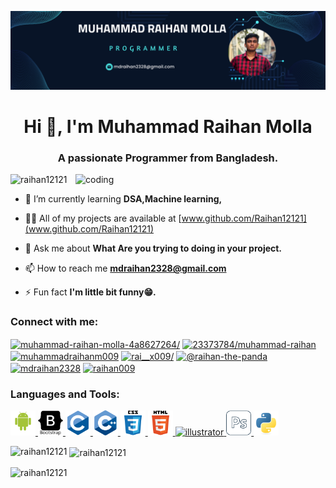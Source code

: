 ![logo](https://github.com/raihan12121/raihan12121/blob/main/Navy%20Blue%20Geometric%20Technology%20LinkedIn%20Banner.png)
<h1 align="center">Hi 👋, I'm Muhammad Raihan Molla</h1>
<h3 align="center">A passionate Programmer from Bangladesh.</h3>
<img align="right" alt="coding" width="400" src="https://user-images.githubusercontent.com/55389276/140866485-8fb1c876-9a8f-4d6a-98dc-08c4981eaf70.gif">

<p align="left"> <img src="https://komarev.com/ghpvc/?username=raihan12121&label=Profile%20views&color=0e75b6&style=flat" alt="raihan12121" /> </p>

- 🌱 I’m currently learning **DSA,Machine learning,**

- 👨‍💻 All of my projects are available at [www.github.com/Raihan12121](www.github.com/Raihan12121)

- 💬 Ask me about **What Are you trying to doing in your project.**

- 📫 How to reach me **mdraihan2328@gmail.com**

- ⚡ Fun fact **I'm little bit funny😁.**

<h3 align="left">Connect with me:</h3>
<p align="left">
<a href="https://linkedin.com/in/muhammad-raihan-molla-4a8627264/" target="blank"><img align="center" src="https://raw.githubusercontent.com/rahuldkjain/github-profile-readme-generator/master/src/images/icons/Social/linked-in-alt.svg" alt="muhammad-raihan-molla-4a8627264/" height="30" width="40" /></a>
<a href="https://stackoverflow.com/users/23373784/muhammad-raihan" target="blank"><img align="center" src="https://raw.githubusercontent.com/rahuldkjain/github-profile-readme-generator/master/src/images/icons/Social/stack-overflow.svg" alt="23373784/muhammad-raihan" height="30" width="40" /></a>
<a href="https://fb.com/muhammadraihanm009" target="blank"><img align="center" src="https://raw.githubusercontent.com/rahuldkjain/github-profile-readme-generator/master/src/images/icons/Social/facebook.svg" alt="muhammadraihanm009" height="30" width="40" /></a>
<a href="https://instagram.com/rai__x009/" target="blank"><img align="center" src="https://raw.githubusercontent.com/rahuldkjain/github-profile-readme-generator/master/src/images/icons/Social/instagram.svg" alt="rai__x009/" height="30" width="40" /></a>
<a href="https://www.youtube.com/c/@raihan-the-panda" target="blank"><img align="center" src="https://raw.githubusercontent.com/rahuldkjain/github-profile-readme-generator/master/src/images/icons/Social/youtube.svg" alt="@raihan-the-panda" height="30" width="40" /></a>
<a href="https://www.hackerrank.com/mdraihan2328" target="blank"><img align="center" src="https://raw.githubusercontent.com/rahuldkjain/github-profile-readme-generator/master/src/images/icons/Social/hackerrank.svg" alt="mdraihan2328" height="30" width="40" /></a>
<a href="https://www.leetcode.com/raihan009" target="blank"><img align="center" src="https://raw.githubusercontent.com/rahuldkjain/github-profile-readme-generator/master/src/images/icons/Social/leet-code.svg" alt="raihan009" height="30" width="40" /></a>
</p>

<h3 align="left">Languages and Tools:</h3>
<p align="left"> <a href="https://developer.android.com" target="_blank" rel="noreferrer"> <img src="https://raw.githubusercontent.com/devicons/devicon/master/icons/android/android-original-wordmark.svg" alt="android" width="40" height="40"/> </a> <a href="https://getbootstrap.com" target="_blank" rel="noreferrer"> <img src="https://raw.githubusercontent.com/devicons/devicon/master/icons/bootstrap/bootstrap-plain-wordmark.svg" alt="bootstrap" width="40" height="40"/> </a> <a href="https://www.cprogramming.com/" target="_blank" rel="noreferrer"> <img src="https://raw.githubusercontent.com/devicons/devicon/master/icons/c/c-original.svg" alt="c" width="40" height="40"/> </a> <a href="https://www.w3schools.com/cpp/" target="_blank" rel="noreferrer"> <img src="https://raw.githubusercontent.com/devicons/devicon/master/icons/cplusplus/cplusplus-original.svg" alt="cplusplus" width="40" height="40"/> </a> <a href="https://www.w3schools.com/css/" target="_blank" rel="noreferrer"> <img src="https://raw.githubusercontent.com/devicons/devicon/master/icons/css3/css3-original-wordmark.svg" alt="css3" width="40" height="40"/> </a> <a href="https://www.w3.org/html/" target="_blank" rel="noreferrer"> <img src="https://raw.githubusercontent.com/devicons/devicon/master/icons/html5/html5-original-wordmark.svg" alt="html5" width="40" height="40"/> </a> <a href="https://www.adobe.com/in/products/illustrator.html" target="_blank" rel="noreferrer"> <img src="https://www.vectorlogo.zone/logos/adobe_illustrator/adobe_illustrator-icon.svg" alt="illustrator" width="40" height="40"/> </a> <a href="https://www.photoshop.com/en" target="_blank" rel="noreferrer"> <img src="https://raw.githubusercontent.com/devicons/devicon/master/icons/photoshop/photoshop-line.svg" alt="photoshop" width="40" height="40"/> </a> <a href="https://www.python.org" target="_blank" rel="noreferrer"> <img src="https://raw.githubusercontent.com/devicons/devicon/master/icons/python/python-original.svg" alt="python" width="40" height="40"/> </a> </p>

<p><img align="left" src="https://github-readme-stats.vercel.app/api/top-langs?username=raihan12121&show_icons=true&locale=en&layout=compact" alt="raihan12121" /></p>

<p>&nbsp;<img align="center" src="https://github-readme-stats.vercel.app/api?username=raihan12121&show_icons=true&locale=en" alt="raihan12121" /></p>

<p><img align="center" src="https://github-readme-streak-stats.herokuapp.com/?user=raihan12121&" alt="raihan12121" /></p>
